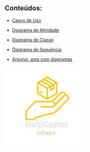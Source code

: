 ## Conteúdos: 

- [Casos de Uso](diagramas/caso-de-uso)

- [Diagrama de Atividade](diagramas/diagrama-de-atividade)

- [Diagrama de Classe](diagramas/diagrama-de-classe)

- [Diagrama de Sequência]()

- [Arquivo .asta com diagramas](diagramas/HelpGestor.asta)

<picture>
  <source media="(prefers-color-scheme: dark)" srcset="https://github.com/HelpGestor/documentacao/blob/6aeedd347163590b0a55cc206e47ccfdc49b21b7/midia/HelpGestorLogo.png">
  <source media="(prefers-color-scheme: light)" srcset="https://github.com/HelpGestor/documentacao/blob/6aeedd347163590b0a55cc206e47ccfdc49b21b7/midia/HelpGestorLogo.png">
  <img alt="Help Gestor Logo" src="https://github.com/HelpGestor/documentacao/blob/6aeedd347163590b0a55cc206e47ccfdc49b21b7/midia/HelpGestorLogo.png">
</picture>
